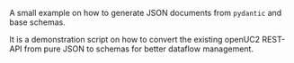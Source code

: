 A small example on how to generate JSON documents from `pydantic` and base schemas.

It is a demonstration script on how to convert the existing openUC2 REST-API from pure JSON to schemas for better dataflow management.